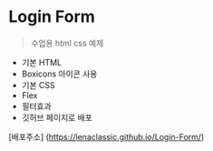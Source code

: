 # Login Form

> 수업용 html css 예제

- 기본 HTML
- Boxicons 아이콘 사용
- 기본 CSS
- Flex
- 필터효과
- 깃허브 페이지로 배포

[배포주소] (https://lenaclassic.github.io/Login-Form/)
